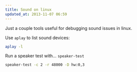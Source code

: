 ```yaml
---
title: Sound on linux
updated_at: 2013-11-07 06:59
---
```



Just a couple tools useful for debugging sound issues in linux.

Use `aplay` to list sound devices:

```bash
aplay -l
```

Run a speaker test with... `speaker-test`

```sh
speaker-test -c 2 -r 48000 -D hw:0,3
```
